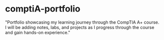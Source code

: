 # comptiA-portfolio
"Portfolio showcasing my learning journey through the CompTIA A+ course. I will be adding notes, labs, and projects as I progress through the course and gain hands-on experience."
